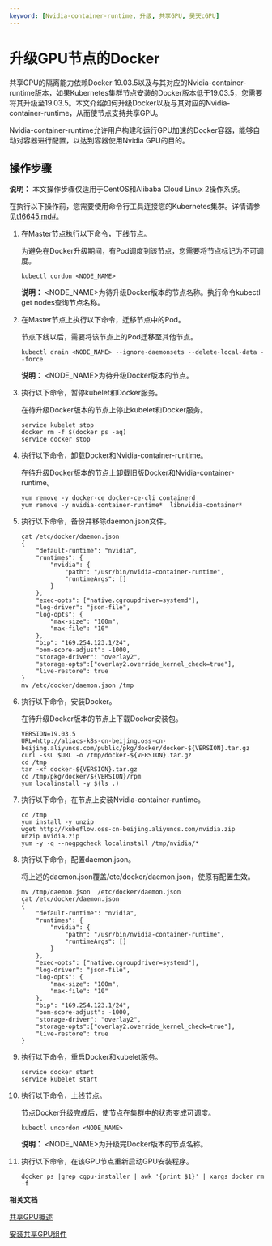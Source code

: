 ```yaml
---
keyword: [Nvidia-container-runtime, 升级, 共享GPU, 昊天cGPU]
---
```


# 升级GPU节点的Docker

共享GPU的隔离能力依赖Docker 19.03.5以及与其对应的Nvidia-container-runtime版本，如果Kubernetes集群节点安装的Docker版本低于19.03.5，您需要将其升级至19.03.5。本文介绍如何升级Docker以及与其对应的Nvidia-container-runtime，从而使节点支持共享GPU。

Nvidia-container-runtime允许用户构建和运行GPU加速的Docker容器，能够自动对容器进行配置，以达到容器使用Nvidia GPU的目的。

## 操作步骤

**说明：** 本文操作步骤仅适用于CentOS和Alibaba Cloud Linux 2操作系统。

在执行以下操作前，您需要使用命令行工具连接您的Kubernetes集群。详情请参见[t16645.md\#](/cn.zh-CN/Kubernetes集群用户指南/集群/连接集群/通过kubectl连接Kubernetes集群.md)。

1.  在Master节点执行以下命令，下线节点。

    为避免在Docker升级期间，有Pod调度到该节点，您需要将节点标记为不可调度。

    ```
    kubectl cordon <NODE_NAME>
    ```

    **说明：** <NODE\_NAME\>为待升级Docker版本的节点名称。执行命令kubectl get nodes查询节点名称。

2.  在Master节点上执行以下命令，迁移节点中的Pod。

    节点下线以后，需要将该节点上的Pod迁移至其他节点。

    ```
    kubectl drain <NODE_NAME> --ignore-daemonsets --delete-local-data --force
    ```

    **说明：** <NODE\_NAME\>为待升级Docker版本的节点。

3.  执行以下命令，暂停kubelet和Docker服务。

    在待升级Docker版本的节点上停止kubelet和Docker服务。

    ```
    service kubelet stop
    docker rm -f $(docker ps -aq)
    service docker stop
    ```

4.  执行以下命令，卸载Docker和Nvidia-container-runtime。

    在待升级Docker版本的节点上卸载旧版Docker和Nvidia-container-runtime。

    ```
    yum remove -y docker-ce docker-ce-cli containerd
    yum remove -y nvidia-container-runtime*  libnvidia-container*
    ```

5.  执行以下命令，备份并移除daemon.json文件。

    ```
    cat /etc/docker/daemon.json
    {
        "default-runtime": "nvidia",
        "runtimes": {
            "nvidia": {
                "path": "/usr/bin/nvidia-container-runtime",
                "runtimeArgs": []
            }
        },
        "exec-opts": ["native.cgroupdriver=systemd"],
        "log-driver": "json-file",
        "log-opts": {
            "max-size": "100m",
            "max-file": "10"
        },
        "bip": "169.254.123.1/24",
        "oom-score-adjust": -1000,
        "storage-driver": "overlay2",
        "storage-opts":["overlay2.override_kernel_check=true"],
        "live-restore": true
    }
    mv /etc/docker/daemon.json /tmp
    ```

6.  执行以下命令，安装Docker。

    在待升级Docker版本的节点上下载Docker安装包。

    ```
    VERSION=19.03.5 
    URL=http://aliacs-k8s-cn-beijing.oss-cn-beijing.aliyuncs.com/public/pkg/docker/docker-${VERSION}.tar.gz 
    curl -ssL $URL -o /tmp/docker-${VERSION}.tar.gz  
    cd /tmp
    tar -xf docker-${VERSION}.tar.gz
    cd /tmp/pkg/docker/${VERSION}/rpm
    yum localinstall -y $(ls .)
    ```

7.  执行以下命令，在节点上安装Nvidia-container-runtime。

    ```
    cd /tmp
    yum install -y unzip
    wget http://kubeflow.oss-cn-beijing.aliyuncs.com/nvidia.zip
    unzip nvidia.zip
    yum -y -q --nogpgcheck localinstall /tmp/nvidia/*
    ```

8.  执行以下命令，配置daemon.json。

    将上述的daemon.json覆盖/etc/docker/daemon.json，使原有配置生效。

    ```
    mv /tmp/daemon.json  /etc/docker/daemon.json 
    cat /etc/docker/daemon.json
    {
        "default-runtime": "nvidia",
        "runtimes": {
            "nvidia": {
                "path": "/usr/bin/nvidia-container-runtime",
                "runtimeArgs": []
            }
        },
        "exec-opts": ["native.cgroupdriver=systemd"],
        "log-driver": "json-file",
        "log-opts": {
            "max-size": "100m",
            "max-file": "10"
        },
        "bip": "169.254.123.1/24",
        "oom-score-adjust": -1000,
        "storage-driver": "overlay2",
        "storage-opts":["overlay2.override_kernel_check=true"],
        "live-restore": true
    }
    ```

9.  执行以下命令，重启Docker和kubelet服务。

    ```
    service docker start
    service kubelet start
    ```

10. 执行以下命令，上线节点。

    节点Docker升级完成后，使节点在集群中的状态变成可调度。

    ```
    kubectl uncordon <NODE_NAME>
    ```

    **说明：** <NODE\_NAME\>为升级完Docker版本的节点名称。

11. 执行以下命令，在该GPU节点重新启动GPU安装程序。

    ```
    docker ps |grep cgpu-installer | awk '{print $1}' | xargs docker rm -f
    ```


**相关文档**  


[共享GPU概述](/cn.zh-CN/Kubernetes集群用户指南/GPU/NPU/GPU调度/共享GPU调度/共享GPU概述.md)

[安装共享GPU组件](/cn.zh-CN/Kubernetes集群用户指南/GPU/NPU/GPU调度/共享GPU调度/安装共享GPU组件.md)

